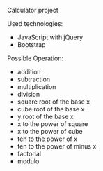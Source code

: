 Calculator project

Used technologies:

- JavaScript with jQuery
- Bootstrap

Possible Operation:
 
- addition
- subtraction 
- multiplication
- division
- square root of the base x
- cube root of the base x
- y root of the base x
- x to the power of square 
- x to the power of cube
- ten to the power of x
- ten to the power of  minus x
- factorial 
- modulo 
